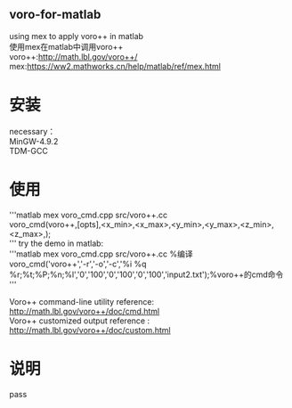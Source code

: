 ## voro-for-matlab
using mex to apply voro++ in matlab<br>
使用mex在matlab中调用voro++<br>
 voro++:http://math.lbl.gov/voro++/ <br>
 mex:https://ww2.mathworks.cn/help/matlab/ref/mex.html <br>

# 安装
necessary：<br>
 MinGW-4.9.2 <br>
 TDM-GCC <br>


# 使用

  '''matlab
  mex voro_cmd.cpp src/voro++.cc <br>
  voro_cmd(voro++,[opts],<x_min>,<x_max>,<y_min>,<y_max>,<z_min>,<z_max>,<filename>); <br>
  '''
try the demo in matlab:<br>
  '''matlab
  mex voro_cmd.cpp src/voro++.cc %编译 <br>
  voro_cmd('voro++','-r','-o','-c','%i %q %r;%t;%P;%n;%l','0','100','0','100','0','100','input2.txt');%voro++的cmd命令 <br>
  '''
 
Voro++ command-line utility reference: http://math.lbl.gov/voro++/doc/cmd.html <br>
Voro++ customized output reference : http://math.lbl.gov/voro++/doc/custom.html <br>

# 说明
pass


